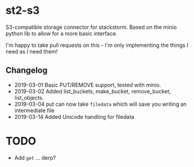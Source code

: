 # st2-s3

S3-compatible storage connector for stackstorm. Based on the minio python lib to allow for a more basic interface.

I'm happy to take pull requests on this - I'm only implementing the things I need as I need them!

## Changelog

* 2019-03-01 Basic PUT/REMOVE support, tested with minio.
* 2019-03-02 Added list_buckets, make_bucket, remove_bucket, list_objects.
* 2019-03-04 put can now take `filedata` which will save you writing an intermediate file
* 2019-03-14 Added Unicode handling for filedata

# TODO

* Add `get` ... derp?
